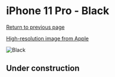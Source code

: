 # iPhone 11 Pro - Black

[Return to previous page](/iphone_11)

[High-resolution image from Apple](https://store.storeimages.cdn-apple.com/8756/as-images.apple.com/is/MWYE2?wid=4500&hei=4500&fmt=png)

<div style="width: 500px"><img src="/almost_uncompressed/MWYE2.webp" alt="Black"></div>

## Under construction
